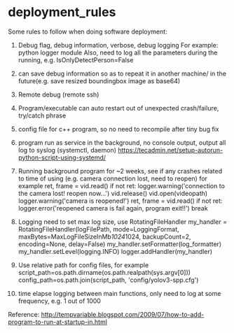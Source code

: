# deployment_rules
Some rules to follow when doing software deployment:

1. Debug flag, debug information, verbose, debug logging
For example: python logger module
Also, need to log all the parameters during the running, e.g. IsOnlyDetectPerson=False

2. can save debug information so as to repeat it in another machine/ in the future(e.g. save resized boundingbox image as base64)
3. Remote debug (remote ssh)
4. Program/executable can auto restart out of unexpected crash/failure, try/catch phrase
5. config file for c++ program, so no need to recompile after tiny bug fix
6. program run as service in the background, no console output, output all log to syslog (systemctl, daemon)
https://tecadmin.net/setup-autorun-python-script-using-systemd/

7. Running background program for ~2 weeks, see if any crashes related to time of using (e.g. camera connection lost, need to reopen)
for example
    ret, frame = vid.read()
    if not ret:
        logger.warning('connection to the camera lost! reopen now...')
        vid.release()
        vid.open(videopath)
        logger.warning('camera is reopened!')
        ret, frame = vid.read()
        if not ret:
            logger.error('reopened camera is fail again, program exit!!')
            break

8. Logging need to set max log size, use RotatingFileHandler
my_handler = RotatingFileHandler(logFilePath, mode=LoggingFormat, maxBytes=MaxLogFileSizeInMb*1024*1024, 
                                 backupCount=2, encoding=None, delay=False)
my_handler.setFormatter(log_formatter)
my_handler.setLevel(logging.INFO)
logger.addHandler(my_handler)

9. Use relative path for config files, 
for example
script_path=os.path.dirname(os.path.realpath(sys.argv[0]))
config_path=os.path.join(script_path, 'config/yolov3-spp.cfg')

10. time elapse logging between main functions, only need to log at some frequency, e.g. 1 out of 1000

Reference:
http://tempvariable.blogspot.com/2009/07/how-to-add-program-to-run-at-startup-in.html

